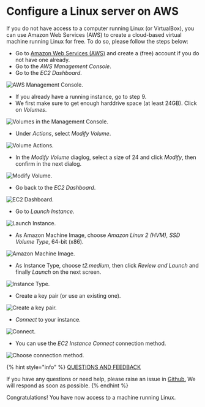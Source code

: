 # Configure a Linux server on AWS

If you do not have access to a computer running Linux \(or VirtualBox\), you can use Amazon Web Services \(AWS\) to create a cloud-based virtual machine running Linux for free. To do so, please follow the steps below:

* Go to [Amazon Web Services \(AWS\)](https://aws.amazon.com/) and create a \(free\) account if you do not have one already.
* Go to the _AWS Management Console_.
* Go to the _EC2 Dashboard_.

![AWS Management Console.](https://github.com/cardano-foundation/stake-pool-school-handbook/tree/490a2c877b1c2b93450333a8297d1c398b950536/stake-pool-guide/system-setup/images/AMI.png)

* If you already have a running instance, go to step 9.
* We first make sure to get enough harddrive space \(at least 24GB\). Click on _Volumes_.

![Volumes in the Management Console.](https://github.com/cardano-foundation/stake-pool-school-handbook/tree/490a2c877b1c2b93450333a8297d1c398b950536/.gitbook/assets/volumes.png)

* Under _Actions_, select _Modify Volume_.

![Volume Actions.](https://github.com/cardano-foundation/stake-pool-school-handbook/tree/490a2c877b1c2b93450333a8297d1c398b950536/.gitbook/assets/volume_actions.png)

* In the _Modify Volume_ diaglog, select a size of 24 and click _Modify_, then confirm in the next dialog.

![Modify Volume.](https://github.com/cardano-foundation/stake-pool-school-handbook/tree/490a2c877b1c2b93450333a8297d1c398b950536/.gitbook/assets/modify_volume.png)

* Go back to the _EC2 Dashboard_.

![EC2 Dashboard.](https://github.com/cardano-foundation/stake-pool-school-handbook/tree/490a2c877b1c2b93450333a8297d1c398b950536/.gitbook/assets/dashboard.png)

* Go to _Launch Instance_.

![Launch Instance.](https://github.com/cardano-foundation/stake-pool-school-handbook/tree/490a2c877b1c2b93450333a8297d1c398b950536/.gitbook/assets/launch_instance.png)

* As Amazon Machine Image, choose _Amazon Linux 2 \(HVM\), SSD Volume Type_, 64-bit \(x86\).

![Amazon Machine Image.](https://github.com/cardano-foundation/stake-pool-school-handbook/tree/490a2c877b1c2b93450333a8297d1c398b950536/.gitbook/assets/AMI.png)

* As Instance Type, choose _t2.medium_, then click _Review and Launch_ and finally _Launch_ on the next screen.

![Instance Type.](https://github.com/cardano-foundation/stake-pool-school-handbook/tree/490a2c877b1c2b93450333a8297d1c398b950536/.gitbook/assets/Instance_Type.png)

* Create a key pair \(or use an existing one\).

![Create a key pair.](https://github.com/cardano-foundation/stake-pool-school-handbook/tree/490a2c877b1c2b93450333a8297d1c398b950536/.gitbook/assets/key_pair.png)

* _Connect_ to your instance.

![Connect.](https://github.com/cardano-foundation/stake-pool-school-handbook/tree/490a2c877b1c2b93450333a8297d1c398b950536/.gitbook/assets/connect.png)

* You can use the _EC2 Instance Connect_ connection method.

![Choose connection method.](https://github.com/cardano-foundation/stake-pool-school-handbook/tree/490a2c877b1c2b93450333a8297d1c398b950536/.gitbook/assets/connect2.png)





{% hint style="info" %}
[QUESTIONS AND FEEDBACK](https://github.com/carloslodelar/SPO/issues)

If you have any questions or need help, please raise an issue in [Github.](https://github.com/cardano-foundation/stake-pool-school-handbook/issues) We will respond as soon as possible.
{% endhint %}

Congratulations! You have now access to a machine running Linux.


